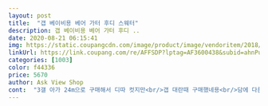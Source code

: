 ```yaml
---
layout: post 
title:  "갭 베이비용 베어 가터 후디 스웨터" 
description: 갭 베이비용 베어 가터 후디 ..
date: 2020-08-21 06:15:41 
img: https://static.coupangcdn.com/image/product/image/vendoritem/2018/08/24/3899166440/70553500-04bc-49be-aef1-de0ff8a1509f.jpg 
linkUrl: https://link.coupang.com/re/AFFSDP?lptag=AF3600438&subid=ahnPublicAsk&pageKey=1343339171&itemId=2370721295&vendorItemId=3899166440&traceid=V0-113-bc8a0e159cb27598 
categories: [1003] 
color: f44336 
price: 5670 
author: Ask View Shop 
cont:  "3갤 아가 24m으로 구매해서 디따 컷지만<br/>갭 대란때 구매했네용<br/>담에 다른색상도 꼭 사고말겁니다<br/>맘에들어해서 저도 기분 좋네요♡♡<br/>선물용으로 상하의 같이 주문했어요<br/>아가는 쑥쑫 자라기때메 사이즈 큰거는 크게 신경쓰지 않아욤ㅎㅎ<br/>짱 귀여워요 ㅠ ㅠ 사이즈딱맞음 9월태어날 친구 아기 선물용으로 샀어요<br/>추석때 아가 입혔는데 너무 귀여워서 죽는쥴 알았네요ㅠ<br/>핑크에 곰돌이라 진짜 디자인 넘나 맘에 들구요<br/>" 
---
```

